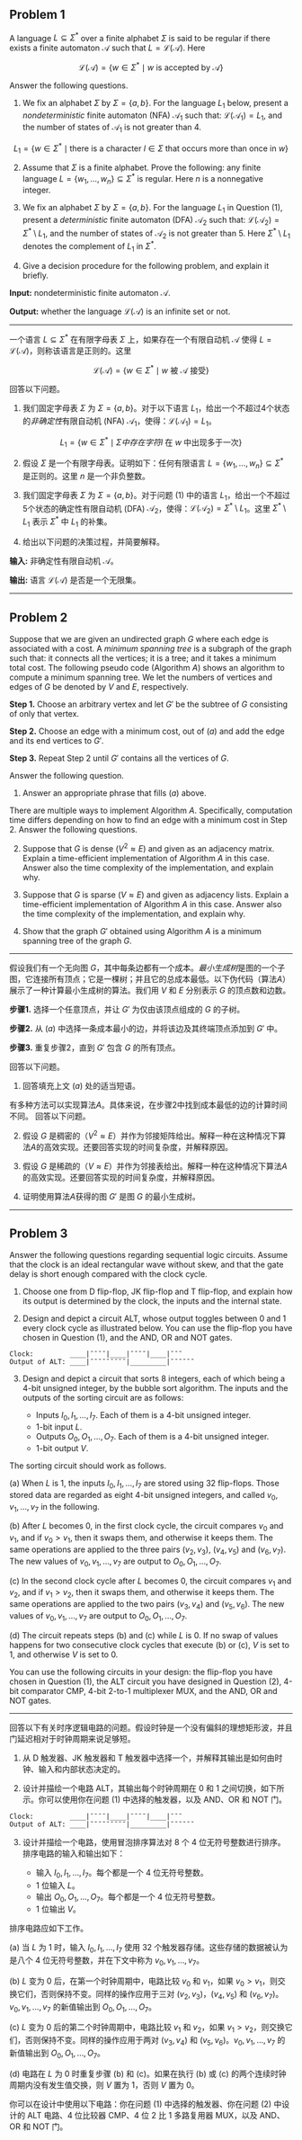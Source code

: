 ## Problem 1

A language $L \subseteq \Sigma^*$ over a finite alphabet $\Sigma$ is said to be regular if there exists a finite automaton $\mathcal{A}$ such that $L = \mathcal{L}(\mathcal{A})$. Here

$$
\mathcal{L}(\mathcal{A}) = \{w \in \Sigma^* \mid w \text{ is accepted by } \mathcal{A}\}
$$

Answer the following questions.

1. We fix an alphabet $\Sigma$ by $\Sigma = \{a, b\}$. For the language $L_1$ below, present a *nondeterministic* finite automaton (NFA) $\mathcal{A_1}$ such that: $\mathcal{L}(\mathcal{A_1}) = L_1$, and the number of states of $\mathcal{A_1}$ is not greater than 4.

$$
L_1 = \{w \in \Sigma^* \mid \text{there is a character } l \in \Sigma \text{ that occurs more than once in } w\}
$$

2. Assume that $\Sigma$ is a finite alphabet. Prove the following: any finite language $L = \{w_1, \ldots, w_n\} \subseteq \Sigma^*$ is regular. Here $n$ is a nonnegative integer.

3. We fix an alphabet $\Sigma$ by $\Sigma = \{a, b\}$. For the language $L_1$ in Question (1), present a *deterministic* finite automaton (DFA) $\mathcal{A_2}$ such that: $\mathcal{L}(\mathcal{A_2}) = \Sigma^* \setminus L_1$, and the number of states of $\mathcal{A_2}$ is not greater than 5. Here $\Sigma^* \setminus L_1$ denotes the complement of $L_1$ in $\Sigma^*$.

4. Give a decision procedure for the following problem, and explain it briefly.

**Input:** nondeterministic finite automaton $\mathcal{A}$.

**Output:** whether the language $\mathcal{L}(\mathcal{A})$ is an infinite set or not.

---

一个语言 $L \subseteq \Sigma^*$ 在有限字母表 $\Sigma$ 上，如果存在一个有限自动机 $\mathcal{A}$ 使得 $L = \mathcal{L}(\mathcal{A})$，则称该语言是正则的。这里

$$
\mathcal{L}(\mathcal{A}) = \{w \in \Sigma^* \mid w \text{ 被 } \mathcal{A} \text{ 接受}\}
$$

回答以下问题。

1. 我们固定字母表 $\Sigma$ 为 $\Sigma = \{a, b\}$。对于以下语言 $L_1$，给出一个不超过4个状态的*非确定性*有限自动机 (NFA) $\mathcal{A_1}$，使得：$\mathcal{L}(\mathcal{A_1}) = L_1$。

$$
L_1 = \{w \in \Sigma^* \mid \Sigma 中存在字符 l \text{ 在 } w \text{ 中出现多于一次}\}
$$

2. 假设 $\Sigma$ 是一个有限字母表。证明如下：任何有限语言 $L = \{w_1, \ldots, w_n\} \subseteq \Sigma^*$ 是正则的。这里 $n$ 是一个非负整数。

3. 我们固定字母表 $\Sigma$ 为 $\Sigma = \{a, b\}$。对于问题 (1) 中的语言 $L_1$，给出一个不超过5个状态的确定性有限自动机 (DFA) $\mathcal{A_2}$，使得：$\mathcal{L}(\mathcal{A_2}) = \Sigma^* \setminus L_1$。这里 $\Sigma^* \setminus L_1$ 表示 $\Sigma^*$ 中 $L_1$ 的补集。

4. 给出以下问题的决策过程，并简要解释。

**输入:** 非确定性有限自动机 $\mathcal{A}$。

**输出:** 语言 $\mathcal{L}(\mathcal{A})$ 是否是一个无限集。

---

## Problem 2

Suppose that we are given an undirected graph $G$ where each edge is associated with a cost. A *minimum spanning tree* is a subgraph of the graph such that: it connects all the vertices; it is a tree; and it takes a minimum total cost. The following pseudo code (Algorithm $A$) shows an algorithm to compute a minimum spanning tree. We let the numbers of vertices and edges of $G$ be denoted by $V$ and $E$, respectively.

**Step 1.** Choose an arbitrary vertex and let $G'$ be the subtree of $G$ consisting of only that vertex.

**Step 2.** Choose an edge with a minimum cost, out of $(a)$ and add the edge and its end vertices to $G'$.

**Step 3.** Repeat Step 2 until $G'$ contains all the vertices of $G$.

Answer the following question.

1. Answer an appropriate phrase that fills $(a)$ above.

There are multiple ways to implement Algorithm $A$. Specifically, computation time differs depending on how to find an edge with a minimum cost in Step 2.
Answer the following questions.

2. Suppose that $G$ is dense ($V^2 \approx E$) and given as an adjacency matrix. Explain a time-efficient implementation of Algorithm $A$ in this case. Answer also the time complexity of the implementation, and explain why.

3. Suppose that $G$ is sparse ($V \approx E$) and given as adjacency lists. Explain a time-efficient implementation of Algorithm $A$ in this case. Answer also the time complexity of the implementation, and explain why.

4. Show that the graph $G'$ obtained using Algorithm $A$ is a minimum spanning tree of the graph $G$.

---

假设我们有一个无向图 $G$，其中每条边都有一个成本。*最小生成树*是图的一个子图，它连接所有顶点；它是一棵树；并且它的总成本最低。以下伪代码（算法$A$）展示了一种计算最小生成树的算法。我们用 $V$ 和 $E$ 分别表示 $G$ 的顶点数和边数。

**步骤1.** 选择一个任意顶点，并让 $G'$ 为仅由该顶点组成的 $G$ 的子树。

**步骤2.** 从 $(a)$ 中选择一条成本最小的边，并将该边及其终端顶点添加到 $G'$ 中。

**步骤3.** 重复步骤2，直到 $G'$ 包含 $G$ 的所有顶点。

回答以下问题。

1. 回答填充上文 $(a)$ 处的适当短语。

有多种方法可以实现算法$A$。具体来说，在步骤2中找到成本最低的边的计算时间不同。
回答以下问题。

2. 假设 $G$ 是稠密的（$V^2 \approx E$）并作为邻接矩阵给出。解释一种在这种情况下算法$A$的高效实现。还要回答实现的时间复杂度，并解释原因。

3. 假设 $G$ 是稀疏的（$V \approx E$）并作为邻接表给出。解释一种在这种情况下算法$A$的高效实现。还要回答实现的时间复杂度，并解释原因。

4. 证明使用算法$A$获得的图 $G'$ 是图 $G$ 的最小生成树。

---

## Problem 3

Answer the following questions regarding sequential logic circuits. Assume that the clock is an ideal rectangular wave without skew, and that the gate delay is short enough compared with the clock cycle.

1. Choose one from D flip-flop, JK flip-flop and T flip-flop, and explain how its output is determined by the clock, the inputs and the internal state.

2. Design and depict a circuit ALT, whose output toggles between 0 and 1 every clock cycle as illustrated below. You can use the flip-flop you have chosen in Question (1), and the AND, OR and NOT gates.

```
Clock:         ____|¯¯¯¯|____|¯¯¯¯|____|¯¯¯
Output of ALT: ____|¯¯¯¯¯¯¯¯¯|_________|¯¯¯¯¯¯
```

3. Design and depict a circuit that sorts 8 integers, each of which being a 4-bit unsigned integer, by the bubble sort algorithm. The inputs and the outputs of the sorting circuit are as follows:

    - Inputs $I_0, I_1, \ldots, I_7$. Each of them is a 4-bit unsigned integer.
    - 1-bit input $L$.
    - Outputs $O_0, O_1, \ldots, O_7$. Each of them is a 4-bit unsigned integer.
    - 1-bit output $V$.

The sorting circuit should work as follows.

(a) When $L$ is 1, the inputs $I_0, I_1, \ldots, I_7$ are stored using 32 flip-flops. Those stored data are regarded as eight 4-bit unsigned integers, and called $v_0, v_1, \ldots, v_7$ in the following.

(b) After $L$ becomes 0, in the first clock cycle, the circuit compares $v_0$ and $v_1$, and if $v_0 > v_1$, then it swaps them, and otherwise it keeps them. The same operations are applied to the three pairs $(v_2, v_3)$, $(v_4, v_5)$ and $(v_6, v_7)$. The new values of $v_0, v_1, \ldots, v_7$ are output to $O_0, O_1, \ldots, O_7$.

(c) In the second clock cycle after $L$ becomes 0, the circuit compares $v_1$ and $v_2$, and if $v_1 > v_2$, then it swaps them, and otherwise it keeps them. The same operations are applied to the two pairs $(v_3, v_4)$ and $(v_5, v_6)$. The new values of $v_0, v_1, \ldots, v_7$ are output to $O_0, O_1, \ldots, O_7$.

(d) The circuit repeats steps (b) and (c) while $L$ is 0. If no swap of values happens for two consecutive clock cycles that execute (b) or (c), $V$ is set to 1, and otherwise $V$ is set to 0.

You can use the following circuits in your design: the flip-flop you have chosen in Question (1), the ALT circuit you have designed in Question (2), 4-bit comparator CMP, 4-bit 2-to-1 multiplexer MUX, and the AND, OR and NOT gates.

---

回答以下有关时序逻辑电路的问题。假设时钟是一个没有偏斜的理想矩形波，并且门延迟相对于时钟周期来说足够短。

1. 从 D 触发器、JK 触发器和 T 触发器中选择一个，并解释其输出是如何由时钟、输入和内部状态决定的。

2. 设计并描绘一个电路 ALT，其输出每个时钟周期在 0 和 1 之间切换，如下所示。你可以使用你在问题 (1) 中选择的触发器，以及 AND、OR 和 NOT 门。

```
Clock:         ____|¯¯¯¯|____|¯¯¯¯|____|¯¯¯
Output of ALT: ____|¯¯¯¯¯¯¯¯¯|_________|¯¯¯¯¯¯
```

3. 设计并描绘一个电路，使用冒泡排序算法对 8 个 4 位无符号整数进行排序。排序电路的输入和输出如下：

    - 输入 $I_0, I_1, \ldots, I_7$。每个都是一个 4 位无符号整数。
    - 1 位输入 $L$。
    - 输出 $O_0, O_1, \ldots, O_7$。每个都是一个 4 位无符号整数。
    - 1 位输出 $V$。

排序电路应如下工作。

(a) 当 $L$ 为 1 时，输入 $I_0, I_1, \ldots, I_7$ 使用 32 个触发器存储。这些存储的数据被认为是八个 4 位无符号整数，并在下文中称为 $v_0, v_1, \ldots, v_7$。

(b) $L$ 变为 0 后，在第一个时钟周期中，电路比较 $v_0$ 和 $v_1$，如果 $v_0 > v_1$，则交换它们，否则保持不变。同样的操作应用于三对 $(v_2, v_3)$，$(v_4, v_5)$ 和 $(v_6, v_7)$。$v_0, v_1, \ldots, v_7$ 的新值输出到 $O_0, O_1, \ldots, O_7$。

(c) $L$ 变为 0 后的第二个时钟周期中，电路比较 $v_1$ 和 $v_2$，如果 $v_1 > v_2$，则交换它们，否则保持不变。同样的操作应用于两对 $(v_3, v_4)$ 和 $(v_5, v_6)$。$v_0, v_1, \ldots, v_7$ 的新值输出到 $O_0, O_1, \ldots, O_7$。

(d) 电路在 $L$ 为 0 时重复步骤 (b) 和 (c)。如果在执行 (b) 或 (c) 的两个连续时钟周期内没有发生值交换，则 $V$ 置为 1，否则 $V$ 置为 0。

你可以在设计中使用以下电路：你在问题 (1) 中选择的触发器、你在问题 (2) 中设计的 ALT 电路、4 位比较器 CMP、4 位 2 比 1 多路复用器 MUX，以及 AND、OR 和 NOT 门。